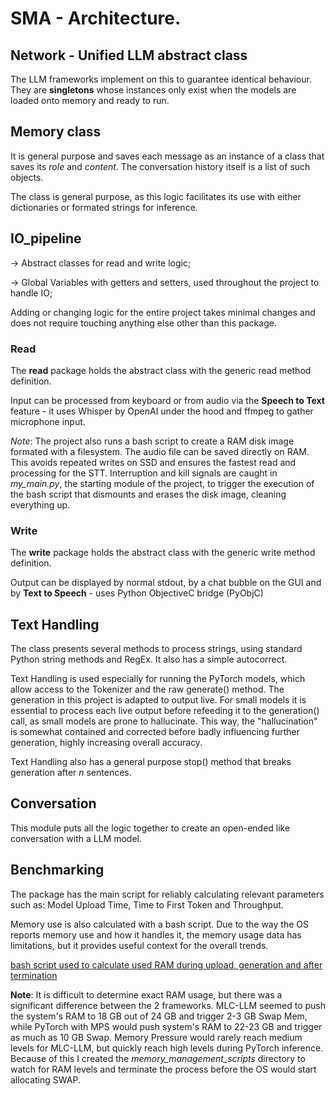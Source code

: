 # SMA - Architecture.

## Network - Unified LLM abstract class

The LLM frameworks implement on this to guarantee identical behaviour. They are **singletons** whose instances only exist when the models are loaded onto memory and ready to run.

## Memory class

It is general purpose and saves each message as an instance of a class that saves its *role* and *content*. The conversation history itself is a list of such objects.

The class is general purpose, as this logic facilitates its use with either dictionaries or formated strings for inference.

## IO_pipeline

-> Abstract classes for read and write logic;

-> Global Variables with getters and setters, used throughout the project to handle IO;

Adding or changing logic for the entire project takes minimal changes and does not require touching anything else other than this package.

### Read

The **read** package holds the abstract class with the generic read method definition.

Input can be processed from keyboard or from audio via the __Speech to Text__ feature - it uses Whisper by OpenAI under the hood and ffmpeg to gather microphone input.

*Note*: The project also runs a bash script to create a RAM disk image formated with a filesystem. The audio file can be saved directly on RAM. This avoids repeated writes on SSD and ensures the fastest read and processing for the STT. Interruption and kill signals are caught in *my_main.py*, the starting module of the project, to trigger the execution of the bash script that dismounts and erases the disk image, cleaning everything up.
### Write

The **write** package holds the abstract class with the generic write method definition.

Output can be displayed by normal stdout, by a chat bubble on the GUI and by __Text to Speech__ - uses Python ObjectiveC bridge (PyObjC)

## Text  Handling

The class presents several methods to process strings, using standard Python string methods and RegEx. It also has a simple autocorrect.

Text Handling is used especially for running the PyTorch models, which allow access to the Tokenizer and the raw generate() method. The generation in this project is adapted to output live. For small models it is essential to process each live output before refeeding it to the generation() call, as small models are prone to hallucinate. This way, the "hallucination" is somewhat contained and corrected before badly influencing further generation, highly increasing overall accuracy.

Text Handling also has a general purpose stop() method that breaks generation after *n* sentences.

## Conversation

This module puts all the logic together to create an open-ended like conversation with a LLM model.

## Benchmarking

The package has the main script for reliably calculating relevant parameters such as: Model Upload Time, Time to First Token and Throughput.

Memory use is also calculated with a bash script. Due to the way the OS reports memory use and how it handles it, the memory usage data has limitations, but it provides useful context for the overall trends.

[bash script used to calculate used RAM during upload, generation and after termination](./Contents/sma_llm/benchmarking/scripts/get_memory.sh)

**Note**: It is difficult to determine exact RAM usage, but there was a significant difference between the 2 frameworks. MLC-LLM seemed to push the system's RAM to 18 GB out of 24 GB and trigger 2-3 GB Swap Mem, while PyTorch with MPS would push system's RAM to 22-23 GB and trigger as much as 10 GB Swap. Memory Pressure would rarely reach medium levels for MLC-LLM, but quickly reach high levels during PyTorch inference. Because of this I created the *memory_management_scripts* directory to watch for RAM levels and terminate the process before the OS would start allocating SWAP.